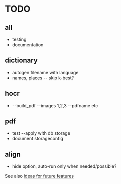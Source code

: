 TODO
====

all
---
*	testing
*	documentation

dictionary
----------
*	autogen filename with language
*	names, places -- skip k-best?

hocr
----
*	--build_pdf --images 1,2,3 --pdfname etc

pdf
---
*	test --apply with db storage
*	document storageconfig

align
-----
*	hide option, auto-run only when needed/possible?

See also [ideas for future features](FUTURE.md)